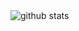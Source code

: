 <picture decoding="async" loading="lazy">
  <img alt="github stats" src="https://pixel-profile.vercel.app/api/github-stats?username=Hannah726&theme=crt">
</picture>
